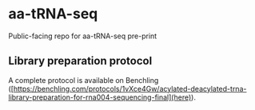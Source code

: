 # aa-tRNA-seq
Public-facing repo for aa-tRNA-seq pre-print

## Library preparation protocol
A complete protocol is available on Benchling ([https://benchling.com/protocols/1vXce4Gw/acylated-deacylated-trna-library-preparation-for-rna004-sequencing-final](here)).
